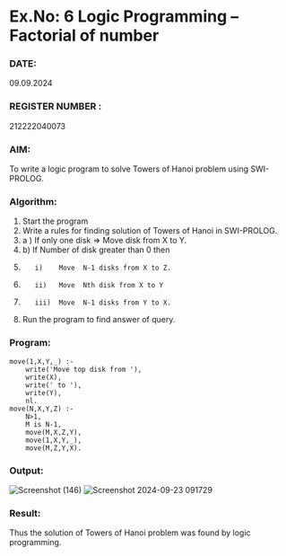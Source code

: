 # Ex.No: 6   Logic Programming – Factorial of number   
### DATE:    
09.09.2024
### REGISTER NUMBER : 
212222040073
### AIM: 
To  write  a logic program  to solve Towers of Hanoi problem  using SWI-PROLOG. 
### Algorithm:
1. Start the program
2.  Write a rules for finding solution of Towers of Hanoi in SWI-PROLOG.
3.  a )	If only one disk  => Move disk from X to Y.
4.  b)	If Number of disk greater than 0 then
5.        i)	Move  N-1 disks from X to Z.
6.        ii)	Move  Nth disk from X to Y
7.        iii)	Move  N-1 disks from Y to X.
8. Run the program  to find answer of  query.

### Program:
```
move(1,X,Y,_) :-  
    write('Move top disk from '), 
    write(X), 
    write(' to '), 
    write(Y), 
    nl. 
move(N,X,Y,Z) :- 
    N>1, 
    M is N-1, 
    move(M,X,Z,Y), 
    move(1,X,Y,_), 
    move(M,Z,Y,X).
```
### Output:
![Screenshot (146)](https://github.com/user-attachments/assets/4c30dbcc-b2b0-44d9-a787-e70992a6ed63)
![Screenshot 2024-09-23 091729](https://github.com/user-attachments/assets/3359e792-e63c-4d42-9814-41f449d8f194)



### Result:
Thus the solution of Towers of Hanoi problem was found by logic programming.
